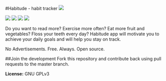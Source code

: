 
#Habitude - habit tracker
[![](https://owncloud.org/wp-content/themes/owncloudorgnew/assets/img/clients/buttons/googleplay.png)](https://play.google.com/store/apps/details?id=com.github.anniepank.hability)

![](http://i.imgur.com/auRkPZr.png)  ![](http://i.imgur.com/uOtChx4.png)   ![](http://i.imgur.com/scTrgqV.png) ![](http://i.imgur.com/ccNK9so.png)

Do you want to read more? Exercise more often? Eat more fruit and vegetables? Floss your teeth every day? Habitude app will motivate you to achieve your daily goals and will help you stay on track.

No Advertisements. Free. Always. Open source.

##Join the development
Fork this repository and contribute back using pull requests to the master branch. 

**License:** GNU GPLv3
